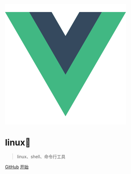 ![logo](logo.png)

# linux🤔

> linux、shell、命令行工具

[GitHub](https://github.com/treecrow/docsify-books)
[开始](README.md)